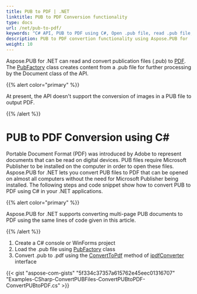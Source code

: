 ```yaml
---
title: PUB to PDF | .NET
linktitle: PUB to PDF Conversion functionality
type: docs
url: /net/pub-to-pdf/
keywords: "C# API, PUB to PDF using C#, Open .pub file, read .pub file, convert .pub file"
description: PUB to PDF convertion functionality using Aspose.PUB for .NET solution is described and demonstrated with the pseudocode in this article.
weight: 10
---
```


Aspose.PUB for .NET can read and convert publication files (.pub) to [PDF](https://wiki.fileformat.com/view/pdf/). The [PubFactory](https://reference.aspose.com/pub/net/aspose.pub/pubfactory/) class creates content from a .pub file for further processing by the Document class of the API.

{{% alert color="primary" %}} 

At present, the API doesn't support the conversion of images in a PUB file to output PDF.

{{% /alert %}} 
# **PUB to PDF Conversion using C#**
Portable Document Format (PDF) was introduced by Adobe to represent documents that can be read on digital devices. PUB files require Microsoft Publisher to be installed on the computer in order to open these files. Aspose.PUB for .NET lets you convert PUB files to PDF that can be opened on almost all computers without the need for Microsoft Publisher being installed. The following steps and code snippet show how to convert PUB to PDF using C# in your .NET applications.

{{% alert color="primary" %}} 

Aspose.PUB for .NET supports converting multi-page PUB documents to PDF using the same lines of code given in this article.

{{% /alert %}} 



1. Create a C# console or WinForms project
1. Load the .pub file using [PubFactory](https://reference.aspose.com/pub/net/aspose.pub/pubfactory/) class
1. Convert .pub to .pdf using the [ConvertToPdf](https://reference.aspose.com/pub/net/aspose.pub/ipdfconverter/converttopdf/) method of [ipdfConverter](https://reference.aspose.com/pub/net/aspose.pub/ipdfconverter/) interface

{{< gist "aspose-com-gists" "5f334c37357a615762e45eec01316707" "Examples-CSharp-ConvertPUBFiles-ConvertPUBtoPDF-ConvertPUBtoPDF.cs" >}}

